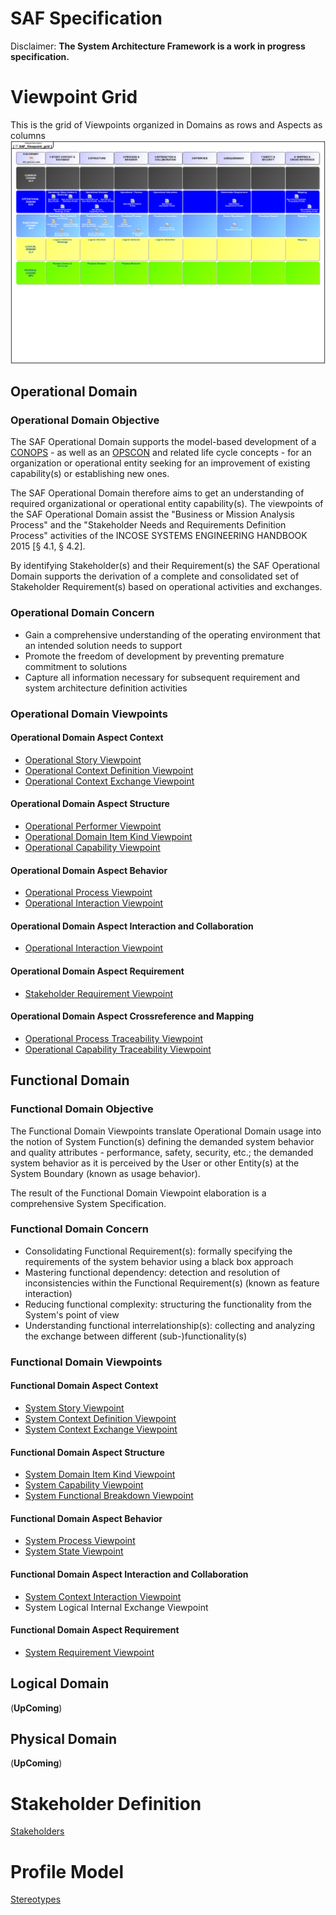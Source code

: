 # SAF Specification
Disclaimer: **The System Architecture Framework is a work in progress specification.**

# Viewpoint Grid
This is the grid of Viewpoints organized in Domains as rows and Aspects as columns
![SAF Grid](diagrams/SAF-Viewpoint-Grid.svg)

## Operational Domain

### Operational Domain Objective

The SAF Operational Domain supports the model-based development of a [CONOPS](https://www.sebokwiki.org/wiki/Concept_of_Operations_(ConOps)_(glossary)) - as well as an [OPSCON](https://www.sebokwiki.org/wiki/Business_or_Mission_Analysis) and related life cycle concepts - for an organization or operational entity seeking for an improvement of existing capability(s) or establishing new ones.

The SAF Operational Domain therefore aims to get an understanding of required organizational or operational entity capability(s). The viewpoints of the SAF Operational Domain assist the "Business or Mission Analysis Process" and the "Stakeholder Needs and Requirements Definition Process" activities of the INCOSE SYSTEMS ENGINEERING HANDBOOK 2015 [§ 4.1, § 4.2].

By identifying Stakeholder(s) and their Requirement(s) the SAF Operational Domain supports the derivation of a complete and consolidated set of Stakeholder Requirement(s) based on operational activities and exchanges.

### Operational Domain Concern

* Gain a comprehensive understanding of the operating environment that an intended solution needs to support
* Promote the freedom of development by preventing premature commitment to solutions
* Capture all information necessary for subsequent requirement and system architecture definition activities

### Operational Domain Viewpoints

#### Operational Domain Aspect Context
* [Operational Story Viewpoint](viewpoints/Operational-Story-Viewpoint.md)
* [Operational Context Definition Viewpoint](viewpoints/Operational-Context-Definition-Viewpoint.md)
* [Operational Context Exchange Viewpoint](viewpoints/Operational-Context-Exchange-Viewpoint.md)
#### Operational Domain Aspect Structure
* [Operational Performer Viewpoint](viewpoints/Operational-Performer-Viewpoint.md)
* [Operational Domain Item Kind Viewpoint](viewpoints/Operational-Domain-Item-Kind-Viewpoint.md)
* [Operational Capability Viewpoint](viewpoints/Operational-Capability-Viewpoint.md)
#### Operational Domain Aspect Behavior
* [Operational Process Viewpoint](viewpoints/Operational-Process-Viewpoint.md)
* [Operational Interaction Viewpoint](viewpoints/Operational-Interaction-Viewpoint.md)
#### Operational Domain Aspect Interaction and Collaboration
* [Operational Interaction Viewpoint](viewpoints/Operational-Interaction-Viewpoint.md)
#### Operational Domain Aspect Requirement
* [Stakeholder Requirement Viewpoint](viewpoints/Stakeholder-Requirement-Viewpoint.md)
#### Operational Domain Aspect Crossreference and Mapping
* [Operational Process Traceability Viewpoint](viewpoints/Operational-Process-Traceability-Viewpoint.md)
* [Operational Capability Traceability Viewpoint](viewpoints/Operational-Capability-Traceability-Viewpoint.md)

## Functional Domain

### Functional Domain Objective

The Functional Domain Viewpoints translate Operational Domain usage into the notion of System Function(s) defining the demanded system behavior and quality attributes - performance, safety, security, etc.; the demanded system behavior as it is perceived by the User or other Entity(s) at the System Boundary (known as usage behavior).

The result of the Functional Domain Viewpoint elaboration is a comprehensive System Specification.

### Functional Domain Concern

* Consolidating Functional Requirement(s): formally specifying the requirements of the system behavior using a black box approach
* Mastering functional dependency: detection and resolution of inconsistencies within the Functional Requirement(s) (known as feature interaction)
* Reducing functional complexity: structuring the functionality from the System's point of view
* Understanding functional interrelationship(s): collecting and analyzing the exchange between different (sub-)functionality(s)

### Functional Domain Viewpoints

#### Functional Domain Aspect Context
* [System Story Viewpoint](viewpoints/System-Story-Viewpoint.md)
* [System Context Definition Viewpoint](viewpoints/System-Context-Definition-Viewpoint.md)
* [System Context Exchange Viewpoint](viewpoints/System-Context-Exchange-Viewpoint.md)
#### Functional Domain Aspect Structure
* [System Domain Item Kind Viewpoint](viewpoints/System-Domain-Item-Kind-Viewpoint.md)
* [System Capability Viewpoint](viewpoints/System-Capability-Viewpoint.md)
* [System Functional Breakdown Viewpoint](viewpoints/System-Functional-Breakdown-Viewpoint.md)
#### Functional Domain Aspect Behavior
* [System Process Viewpoint](viewpoints/System-Process-Viewpoint.md)
* [System State Viewpoint](viewpoints/System-State-Viewpoint.md)
#### Functional Domain Aspect Interaction and Collaboration
* [System Context Interaction Viewpoint](viewpoints/System-Context-Interaction-Viewpoint.md)
* System Logical Internal Exchange Viewpoint
#### Functional Domain Aspect Requirement
* [System Requirement Viewpoint](viewpoints/System-Requirement-Viewpoint.md)

## Logical Domain

(**UpComing**)

## Physical Domain

(**UpComing**)

# Stakeholder Definition

[Stakeholders](stakeholders.md)

# Profile Model

[Stereotypes](stereotypes.md)
